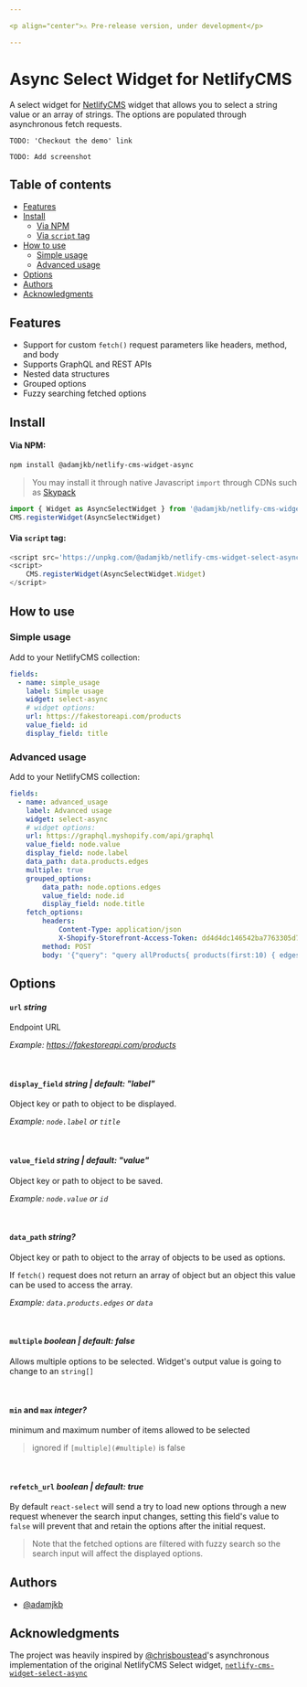 ```yaml
---

<p align="center">⚠️ Pre-release version, under development</p>

---
```


# Async Select Widget for NetlifyCMS

A select widget for [NetlifyCMS](https://www.netlifycms.org/) widget that allows you to select a string value or an array of strings. The options are populated through asynchronous fetch requests.

`TODO: 'Checkout the demo' link`

`TODO: Add screenshot`

## Table of contents
 * [Features](#features)
 * [Install](#install)
     - [Via NPM](#via-npm)
     - [Via `script` tag](#via-script-tag)
 * [How to use](#how-to-use)
     - [Simple usage](#simple-usage)
     - [Advanced usage](#advanced-usage)
 * [Options](#options)
 * [Authors](#authors)
 * [Acknowledgments](#acknowledgments)


## Features
- Support for custom `fetch()` request parameters like headers, method, and body
- Supports GraphQL and REST APIs
- Nested data structures
- Grouped options
- Fuzzy searching fetched options

## Install
#### Via NPM:
```bash
npm install @adamjkb/netlify-cms-widget-async
```
> You may install it through native Javascript `import` through CDNs such as [Skypack](https://www.skypack.dev/)
```js
import { Widget as AsyncSelectWidget } from '@adamjkb/netlify-cms-widget-async'
CMS.registerWidget(AsyncSelectWidget)
```


#### Via `script` tag:
```js
<script src='https://unpkg.com/@adamjkb/netlify-cms-widget-select-async/dist/index.umd.js'></script>
<script>
    CMS.registerWidget(AsyncSelectWidget.Widget)
</script>
```

## How to use


### Simple usage
Add to your NetlifyCMS collection:
```yml
fields:
  - name: simple_usage
    label: Simple usage
    widget: select-async
    # widget options:
    url: https://fakestoreapi.com/products
    value_field: id
    display_field: title

```
### Advanced usage
Add to your NetlifyCMS collection:
```yml
fields:
  - name: advanced_usage
    label: Advanced usage
    widget: select-async
    # widget options:
    url: https://graphql.myshopify.com/api/graphql
    value_field: node.value
    display_field: node.label
    data_path: data.products.edges
    multiple: true
    grouped_options:
        data_path: node.options.edges
        value_field: node.id
        display_field: node.title
    fetch_options:
        headers:
            Content-Type: application/json
            X-Shopify-Storefront-Access-Token: dd4d4dc146542ba7763305d71d1b3d38
        method: POST
        body: '{"query": "query allProducts{ products(first:10) { edges { node { label: title value: id options: variants(first:3) { edges { node { id title } } } } } } }"}'

```
## Options
#### `url` _string_

Endpoint URL

_Example: https://fakestoreapi.com/products_

<br/>

#### `display_field` _string | default: "label"_

Object key or path to object to be displayed.

_Example: `node.label` or `title`_

<br/>

#### `value_field` _string | default: "value"_

Object key or path to object to be saved.

_Example: `node.value` or `id`_

<br/>

#### `data_path` _string?_

Object key or path to object to the array of objects to be used as options.

If `fetch()` request does not return an array of object but an object this value can be used to access the array.

_Example: `data.products.edges` or `data`_

<br/>

#### `multiple` _boolean | default: false_

Allows multiple options to be selected. Widget's output value is going to change to an `string[]`

<br/>

#### `min` and `max` _integer?_

minimum and maximum number of items allowed to be selected
> ignored if `[multiple](#multiple)` is false

<br/>

#### `refetch_url` _boolean | default: true_

By default `react-select` will send a try to load new options through a new request whenever the search input changes, setting this field's value to `false` will prevent that and retain the options after the initial request.

> Note that the fetched options are filtered with fuzzy search so the search input will affect the displayed options.

## Authors

- [@adamjkb](https://github.com/adamjkb)

## Acknowledgments
The project was heavily inspired by [@chrisboustead](https://github.com/chrisboustead)'s asynchronous implementation of the original NetlifyCMS Select widget, [`netlify-cms-widget-select-async`](https://github.com/chrisboustead/netlify-cms-widget-async-select)
